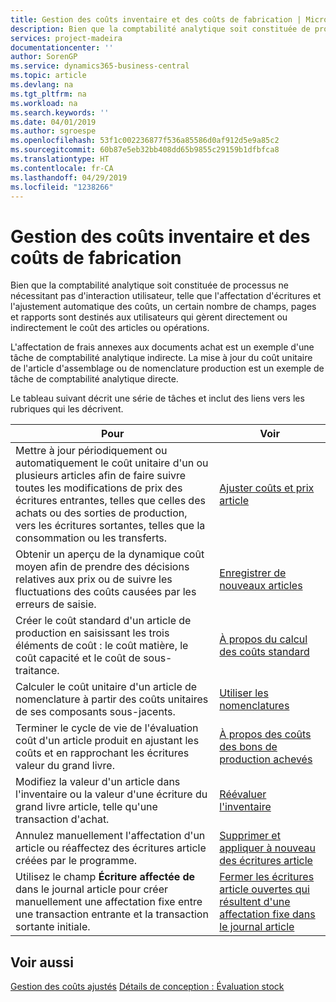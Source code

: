 ```yaml
---
title: Gestion des coûts inventaire et des coûts de fabrication | Microsoft Docs
description: Bien que la comptabilité analytique soit constituée de processus ne nécessitant pas d'interaction utilisateur, telle que l'affectation d'écritures et l'ajustement automatique des coûts, un certain nombre de champs, pages et rapports sont destinés aux utilisateurs qui gèrent directement ou indirectement le coût des articles ou opérations.
services: project-madeira
documentationcenter: ''
author: SorenGP
ms.service: dynamics365-business-central
ms.topic: article
ms.devlang: na
ms.tgt_pltfrm: na
ms.workload: na
ms.search.keywords: ''
ms.date: 04/01/2019
ms.author: sgroespe
ms.openlocfilehash: 53f1c002236877f536a85586d0af912d5e9a85c2
ms.sourcegitcommit: 60b87e5eb32bb408dd65b9855c29159b1dfbfca8
ms.translationtype: HT
ms.contentlocale: fr-CA
ms.lasthandoff: 04/29/2019
ms.locfileid: "1238266"
---
```

# <a name="handling-inventory-and-manufacturing-costs"></a>Gestion des coûts inventaire et des coûts de fabrication
Bien que la comptabilité analytique soit constituée de processus ne nécessitant pas d'interaction utilisateur, telle que l'affectation d'écritures et l'ajustement automatique des coûts, un certain nombre de champs, pages et rapports sont destinés aux utilisateurs qui gèrent directement ou indirectement le coût des articles ou opérations.  

 L'affectation de frais annexes aux documents achat est un exemple d'une tâche de comptabilité analytique indirecte. La mise à jour du coût unitaire de l'article d'assemblage ou de nomenclature production est un exemple de tâche de comptabilité analytique directe.  

 Le tableau suivant décrit une série de tâches et inclut des liens vers les rubriques qui les décrivent.   

|**Pour**|**Voir**|  
|------------|-------------|  
|Mettre à jour périodiquement ou automatiquement le coût unitaire d'un ou plusieurs articles afin de faire suivre toutes les modifications de prix des écritures entrantes, telles que celles des achats ou des sorties de production, vers les écritures sortantes, telles que la consommation ou les transferts.|[Ajuster coûts et prix article](inventory-how-adjust-item-costs.md)|  
|Obtenir un aperçu de la dynamique coût moyen afin de prendre des décisions relatives aux prix ou de suivre les fluctuations des coûts causées par les erreurs de saisie.|[Enregistrer de nouveaux articles](inventory-how-register-new-items.md)|  
|Créer le coût standard d'un article de production en saisissant les trois éléments de coût : le coût matière, le coût capacité et le coût de sous-traitance.|[À propos du calcul des coûts standard](finance-about-calculating-standard-cost.md)|  
|Calculer le coût unitaire d'un article de nomenclature à partir des coûts unitaires de ses composants sous-jacents.|[Utiliser les nomenclatures](inventory-how-work-BOMs.md)|  
|Terminer le cycle de vie de l'évaluation coût d'un article produit en ajustant les coûts et en rapprochant les écritures valeur du grand livre.|[À propos des coûts des bons de production achevés](finance-about-finished-production-order-costs.md)|  
|Modifiez la valeur d'un article dans l'inventaire ou la valeur d'une écriture du grand livre article, telle qu'une transaction d'achat.|[Réévaluer l'inventaire](inventory-how-revalue-inventory.md)|
|Annulez manuellement l'affectation d'un article ou réaffectez des écritures article créées par le programme.|[Supprimer et appliquer à nouveau des écritures article](finance-how-to-remove-and-reapply-item-entries.md)|  
|Utilisez le champ **Écriture affectée de** dans le journal article pour créer manuellement une affectation fixe entre une transaction entrante et la transaction sortante initiale.|[Fermer les écritures article ouvertes qui résultent d'une affectation fixe dans le journal article](finance-how-to-close-open-item-ledger-entries-resulting-from-fixed-application-in-the-item-journal.md)|  

## <a name="see-also"></a>Voir aussi  
[Gestion des coûts ajustés](finance-manage-inventory-costs.md)
[Détails de conception : Évaluation stock](design-details-inventory-costing.md)
